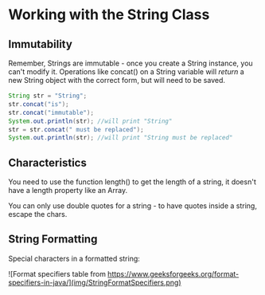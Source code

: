 # Working with the String Class

## Immutability

Remember, Strings are immutable - once you create a String instance, you can't modify it. Operations like concat() on a String variable will *return* a new String object with the correct form, but will need to be saved.

```java
String str = "String";
str.concat("is");
str.concat("immutable");
System.out.println(str); //will print "String"
str = str.concat(" must be replaced");
System.out.println(str); //will print "String must be replaced"
```

## Characteristics

You need to use the function length() to get the length of a string, it doesn't have a length property like an Array.

You can only use double quotes for a string - to have quotes inside a string, escape the chars.

## String Formatting

Special characters in a formatted string:  

![Format specifiers table from https://www.geeksforgeeks.org/format-specifiers-in-java/](img/StringFormatSpecifiers.png)